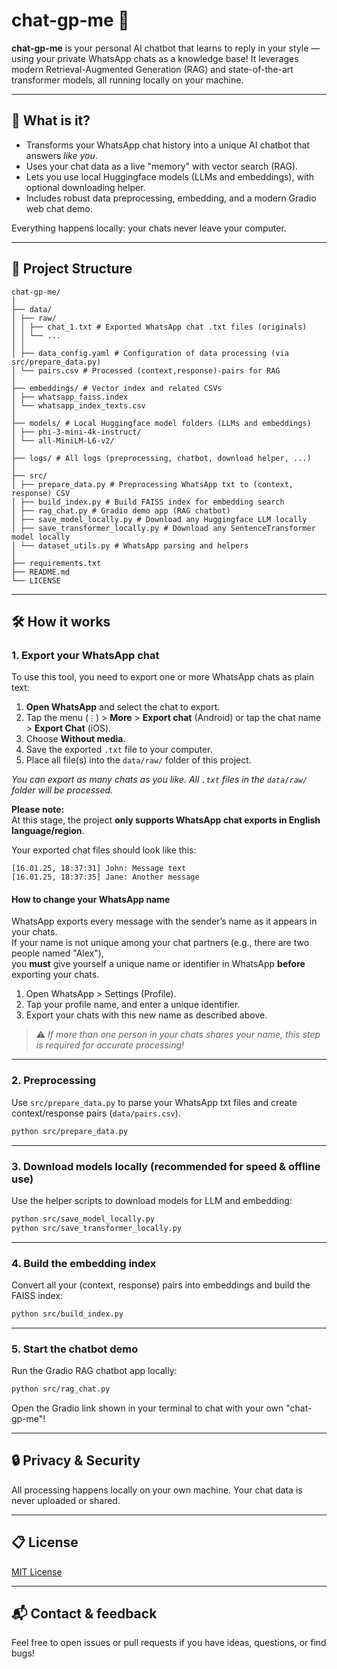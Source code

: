 # chat-gp-me 🤖

**chat-gp-me** is your personal AI chatbot that learns to reply in your style — using your private WhatsApp chats as a knowledge base!
It leverages modern Retrieval-Augmented Generation (RAG) and state-of-the-art transformer models, all running locally on your machine.

---

## 🚀 What is it?

- Transforms your WhatsApp chat history into a unique AI chatbot that answers *like you*.
- Uses your chat data as a live "memory" with vector search (RAG).
- Lets you use local Huggingface models (LLMs and embeddings), with optional downloading helper.
- Includes robust data preprocessing, embedding, and a modern Gradio web chat demo.

Everything happens locally: your chats never leave your computer.

---

## 📁 Project Structure

```
chat-gp-me/
│
├── data/
│ ├── raw/
│ │ ├── chat_1.txt # Exported WhatsApp chat .txt files (originals)
│ │ └── ...
│ │
│ ├── data_config.yaml # Configuration of data processing (via src/prepare_data.py)
│ └── pairs.csv # Processed (context,response)-pairs for RAG
│
├── embeddings/ # Vector index and related CSVs
│ ├── whatsapp_faiss.index
│ └── whatsapp_index_texts.csv
│
├── models/ # Local Huggingface model folders (LLMs and embeddings)
│ ├── phi-3-mini-4k-instruct/
│ └── all-MiniLM-L6-v2/
│
├── logs/ # All logs (preprocessing, chatbot, download helper, ...)
│
├── src/
│ ├── prepare_data.py # Preprocessing WhatsApp txt to (context, response) CSV
│ ├── build_index.py # Build FAISS index for embedding search
│ ├── rag_chat.py # Gradio demo app (RAG chatbot)
│ ├── save_model_locally.py # Download any Huggingface LLM locally
│ ├── save_transformer_locally.py # Download any SentenceTransformer model locally
│ └── dataset_utils.py # WhatsApp parsing and helpers
│
├── requirements.txt
├── README.md
└── LICENSE
```
---

## 🛠 How it works

### 1. Export your WhatsApp chat
To use this tool, you need to export one or more WhatsApp chats as plain text:

1. **Open WhatsApp** and select the chat to export.
2. Tap the menu (`⋮`) > **More** > **Export chat** (Android) or tap the chat name > **Export Chat** (iOS).
3. Choose **Without media**.
4. Save the exported `.txt` file to your computer.
5. Place all file(s) into the `data/raw/` folder of this project.

*You can export as many chats as you like. All `.txt` files in the `data/raw/` folder will be processed.*

**Please note:**  
At this stage, the project **only supports WhatsApp chat exports in English language/region**.

Your exported chat files should look like this:
```
[16.01.25, 18:37:31] John: Message text
[16.01.25, 18:37:35] Jane: Another message
```

#### How to change your WhatsApp name

WhatsApp exports every message with the sender’s name as it appears in your chats.  
If your name is not unique among your chat partners (e.g., there are two people named "Alex"),  
you **must** give yourself a unique name or identifier in WhatsApp **before** exporting your chats.

1. Open WhatsApp > Settings (Profile).
2. Tap your profile name, and enter a unique identifier.
3. Export your chats with this new name as described above.

> ⚠️ *If more than one person in your chats shares your name, this step is required for accurate processing!*

---

### 2. Preprocessing

Use `src/prepare_data.py` to parse your WhatsApp txt files and create context/response pairs (`data/pairs.csv`).

```bash
python src/prepare_data.py
```

---

### 3. Download models locally (recommended for speed & offline use)

Use the helper scripts to download models for LLM and embedding:
```bash
python src/save_model_locally.py
python src/save_transformer_locally.py
```

---

### 4. Build the embedding index

Convert all your (context, response) pairs into embeddings and build the FAISS index:

```bash
python src/build_index.py
```

---

### 5. Start the chatbot demo

Run the Gradio RAG chatbot app locally:

```bash
python src/rag_chat.py
```
Open the Gradio link shown in your terminal to chat with your own "chat-gp-me"!

---

## 🔒 Privacy & Security

All processing happens locally on your own machine.
Your chat data is never uploaded or shared.

---

## 📋 License

[MIT License](LICENSE)

---

## 📬 Contact & feedback

Feel free to open issues or pull requests if you have ideas, questions, or find bugs!

